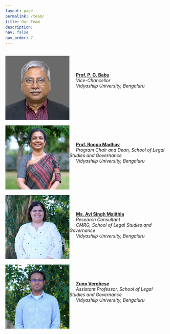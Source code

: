 ```yaml
---
layout: page
permalink: /team/
title: Our Team 
description:
nav: false
nav_order: 7
---
```


\
[<img align="left" src="/assets/img/prof_p_g_babu.jpg" alt="Prof. P. G. Babu" width="200"/>](https://vidyashilp.edu.in/pg_babu/)
\
\
\
$\quad$ [__Prof. P. G. Babu__](https://vidyashilp.edu.in/pg_babu/) 
\
$\quad$ _Vice-Chancellor_
\
$\quad$ _Vidyashilp University, Bengaluru_
<br clear="left"/>
\
[<img align="left" src="/assets/img/prof_roopa_madhav.jpg" alt="Prof. Roopa Madhav" width="200"/>](https://vidyashilp.edu.in/roopa-madhav/)
\
\
\
$\quad$ [__Prof. Roopa Madhav__](https://vidyashilp.edu.in/roopa-madhav/)
\
$\quad$ _Program Chair and Dean, School of Legal Studies and Governance_
\
$\quad$ _Vidyashilp University, Bengaluru_
<br clear="left"/>
\
[<img align="left" src="/assets/img/avi_singh_majithia.jpg" alt="Avi Singh Majithia" width="200"/>](https://vidyashilp.edu.in/avi/)
\
\
\
$\quad$ [__Ms. Avi Singh Majithia__](https://vidyashilp.edu.in/avi/)
\
$\quad$ _Research Consultant_
\
$\quad$ _CMRG, School of Legal Studies and Governance_
\
$\quad$ _Vidyashilp University, Bengaluru_
<br clear="left"/>
\
[<img align="left" src="/assets/img/zuno_verghese_.jpg" alt="Zuno Verghese" width="200"/>](https://vidyashilp.edu.in/zuno/)
\
\
\
$\quad$ [__Zuno Verghese__](https://vidyashilp.edu.in/zuno/)
\
$\quad$ _Assistant Professor, School of Legal Studies and Governance_
\
$\quad$ _Vidyashilp University, Bengaluru_
<br clear="left"/>
